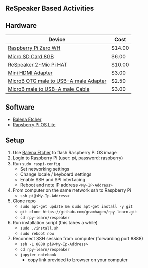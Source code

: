 ## ReSpeaker Based Activities

## Hardware

|Device|Cost|
|--|--|
|[Raspberry Pi Zero WH](https://www.adafruit.com/product/3708)|$14.00|
|[Micro SD Card 8GB](https://www.newegg.com/sandisk-8gb-microsdhc/p/0DF-0005-00190)|$6.00
|[ReSpeaker 2-Mic Pi HAT](https://www.digikey.com/product-detail/en/seeed-technology-co.,-ltd/107100001/1597-1513-ND/7325257)|$10.00|
|[Mini HDMI Adapter](https://www.adafruit.com/product/2819)|$3.00|
|[MicroB OTG male to USB-A male Adapter](https://www.adafruit.com/product/1099)|$2.50|
|[MicroB male to USB-A male Cable](https://www.adafruit.com/product/592)|$3.00|



## Software
- [Balena Etcher](https://www.balena.io/etcher/)
- [Rapsberry Pi OS Lite](https://www.raspberrypi.org/downloads/raspberry-pi-os/)

## Setup

1) Use [Balena Etcher](https://www.balena.io/etcher/) to flash Raspberry Pi OS image
2) Login to Raspberry Pi (user: pi, password: raspberry)
3) Run `sudo raspi-config`
    - Set networking settings
    - Change locale / keyboard settings
    - Enable SSH and SPI interfacing
    - Reboot and note IP address `<My-IP-Address>`
4) From computer on the same network ssh to Raspberry Pi
    - `ssh pi@<My-Ip-Address>`
5) Clone repo
    - `sudo apt-get update && sudo apt-get install -y git`
    - `git clone https://github.com/gramhagen/rpy-learn.git`
    - `cd rpy-learn/respeaker`
6) Run installation script (this takes a while)
    - `sudo ./install.sh`
    - `sudo reboot now`
7) Reconnect SSH session from computer (forwarding port 8888)
    - `ssh -L 8888 pi@<My-Ip-Address>`
    - `cd rpy-learn/respeaker`
    - `jupyter notebook`
        - copy link provided to browser on your computer

